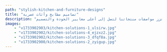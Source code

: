 ```yaml
---
path: "stylish-kitchen-and-furniture-designs"
title: "تصاميم مطابخ وأثاث عصرية"
description: "تتخصص شركتنا في تصميم مجموعة استثنائية من المطابخ والأثاث الداخلي. نتميز من خلال شراكاتنا الحصرية مع أرقى العلامات التجارية التركية والإيطالية، حيث نقدم إضاءة راقية، وورق جدران، وإكسسوارات تعزز مواصفات منتجاتنا لتصل إلى أعلى معايير الجودة والتصميم."
images:
    - "v1733902903/kitchen-solutions-1_ulsirw.jpg"
    - "v1733902902/kitchen-solutions-4_ejzxz2.jpg"
    - "v1733902902/kitchen-solutions-3_dfqf8a.jpg"
    - "v1733902900/kitchen-solutions-2_zyigup.jpg"
---
```

